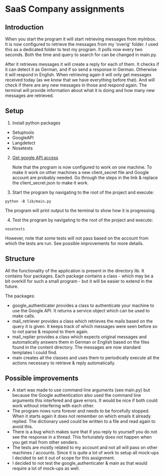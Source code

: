 SaaS Company assignments
========================

Introduction
------------
When you start the program it will start retrieving messages from myInbox. It is
now configured to retrieve the messages from my 'overig' folder. I used this as
a dedicated folder to test my program. It polls now every two seconds. Both the
time and query to search for can be changed in main.py.

After it retrieves messages it will create a reply for each of them. It checks
if it can detect it as German, and if so send a response in German. Otherwise
it will respond in English. When retrieving again it will only get messages
received today (as we know that we have everything before that). And will check
if there are any new messages in those and respond again. The terminal will
provide information about what it is doing and how many new messages are
retrieved.

Setup
-----
1. Install python packages
  * Setuptools
  * GoogleAPI
  * Langdetect
  * Nosetests

2. [Get google API access](https://developers.google.com/gmail/api/quickstart/python?hl=nl)

    Note that the program is now configured to work on one machine. To make it
    work on other machines a new client_secret file and Google account are
    probably needed. Go through the steps in the link & replace the
    client_secret.json to make it work.

3. Start the program by navigating to the root of the project and execute:

  `python -B lib/main.py`

  The program will print output to the terminal to show how it is progressing.

4. Test the program by navigating to the root of the project and execute:

  `nosetests`

  However, note that some tests will not pass based on the account from which
  the tests are run. See possible improvements for more details.

Structure
---------
All the functionality of the application is present in the directory lib. It
contains four packages. Each package contains a class - which may be a bit
overkill for such a small program - but it will be easier to extend in the
future.

The packages:
* google_authenticater provides a class to authenticate your machine to use the
  Google API. It returns a service object which can be used to make calls.
* mail_retriever provides a class which retrieves the mails based on the query
  it is given. It keeps track of which messages were seen before so to not
  parse & respond to them again.
* mail_replier provides a class which expects original messages and
  automatically answers them in German or English based on the files found in
  the content directory. The messages are now standard templates I could find.
* main creates all the classes and uses them to periodically execute all the
  actions necessary to retrieve & reply automatically.

Possible improvements
---------------------
* A start was made to use command line arguments (see main.py) but because the
  Google authentication also used the command line arguments this interfered and
  gave errors. It would be nice if both could work without interfering with each
  other.
* The program nows runs forever and needs to be forcefully stopped. When it
  starts again it does not remember on which emails it already replied. The
  dictionary used could be written to a file and read again to avoid this.
* There is a bug which makes sure that if you reply to yourself you do not see
  the response in a thread. This fortunately does not happen when you get mail
  from other senders.
* The tests are mostly related to my account and not all will pass on other
  machines / accounts. Since it is quite a lot of work to setup all mock-ups I
  decided to set it out of scope for this assignment.
* I decided to not test the google_authenticater & main as that would require a
  lot of mock-ups as well.
